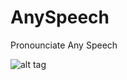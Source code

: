 # AnySpeech
Pronounciate Any Speech

![alt tag](https://www.dropbox.com/s/xpr0lx7ioa7nzge/Screen%20Shot%202016-06-28%20at%201.55.43%20AM.png?dl=1)
